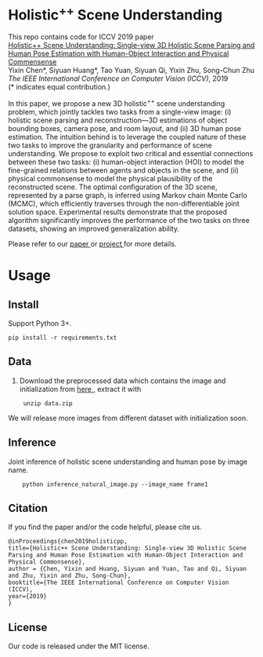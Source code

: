 # Holistic<sup>++</sup> Scene Understanding

This repo contains code for ICCV 2019 paper\
[Holistic++ Scene Understanding: Single-view 3D Holistic Scene Parsing and Human Pose Estimation with Human-Object Interaction and Physical Commensense](https://yixchen.github.io/holisticpp/file/holistic_scenehuman.pdf)  
Yixin Chen*, Siyuan Huang*, Tao Yuan, Siyuan Qi, Yixin Zhu, Song-Chun Zhu  
*The IEEE International Conference on Computer Vision (ICCV)*, 2019   
(* indicates equal contribution.)

In this paper, we propose a new 3D holistic<sup>++</sup> scene understanding
problem, which jointly tackles two tasks from a single-view
image: (i) holistic scene parsing and reconstruction—3D estimations
of object bounding boxes, camera pose, and room
layout, and (ii) 3D human pose estimation. The intuition behind
is to leverage the coupled nature of these two tasks to
improve the granularity and performance of scene understanding.
We propose to exploit two critical and essential
connections between these two tasks: (i) human-object interaction
(HOI) to model the fine-grained relations between
agents and objects in the scene, and (ii) physical commonsense
to model the physical plausibility of the reconstructed
scene. The optimal configuration of the 3D scene, represented
by a parse graph, is inferred using Markov chain
Monte Carlo (MCMC), which efficiently traverses through
the non-differentiable joint solution space. Experimental results
demonstrate that the proposed algorithm significantly
improves the performance of the two tasks on three datasets,
showing an improved generalization ability.

Please refer to our <a href="https://yixchen.github.io/holisticpp/file/holistic_scenehuman.pdf"> paper </a> or <a href="https://yixchen.github.io/holisticpp/">project </a> for more details.

# Usage
## Install
Support Python 3+.
```
pip install -r requirements.txt
```

## Data
1. Download the preprocessed data which contains the image and initialization from <a href="https://drive.google.com/file/d/16fT-PYlVab3XJ0MN2xkmhk6yAHtG-rLp/view?usp=sharing"> here </a>, extract it with

        unzip data.zip       

We will release more images from different dataset with initialization soon.
## Inference

Joint inference of holistic scene understanding and human pose by image name. 
    
        python inference_natural_image.py --image_name frame1


## Citation

If you find the paper and/or the code helpful, please cite us.

```
@inProceedings{chen2019holisticpp, 
title={Holistic++ Scene Understanding: Single-view 3D Holistic Scene Parsing and Human Pose Estimation with Human-Object Interaction and Physical Commonsense}, 
author = {Chen, Yixin and Huang, Siyuan and Yuan, Tao and Qi, Siyuan and Zhu, Yixin and Zhu, Song-Chun}, 
booktitle={The IEEE International Conference on Computer Vision (ICCV), 
year={2019} 
}
```
## License

Our code is released under the MIT license.
        
